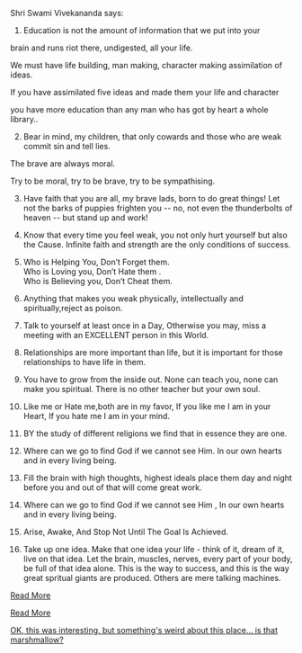 ﻿Shri Swami Vivekananda says:


1. Education is not the amount of information that we put into your 

brain and runs riot there, undigested, all your life.

We must have life building, man making, character making assimilation of ideas.

If you have assimilated five ideas and made them your life and character

you have more education than any man who has got by heart a whole library..




2. Bear in mind, my children, that only cowards and those who are weak commit sin and tell lies. 

The brave are always moral. 

Try to be moral, try to be brave, try to be sympathising. 




3. Have faith that you are all, my brave lads, born to do great things! 
Let not the barks of puppies frighten you -- no, 
not even the thunderbolts of heaven -- but stand up and work!




4. Know that every time you feel weak, you not only hurt yourself but also the Cause. 
   Infinite faith and strength are the only conditions of success.




5. Who is Helping You, Don’t Forget them.  
   Who is Loving you, Don’t Hate them .   
   Who is Believing you, Don’t Cheat them.

6. Anything that makes you weak physically, intellectually
   and spiritually,reject as poison. 

7. Talk to yourself at  least  once in a Day, Otherwise you may,
   miss a meeting with an EXCELLENT person in this World.

8. Relationships are more important than life,
   but it is important for those relationships to have life in them. 


9. You have to grow from the inside out. 
   None can teach you, none can make you spiritual. 
   There is no other teacher but your own soul.

10. Like me or Hate me,both are in my favor,
	  If you like me I am in your Heart,
	  If you hate me I am in your mind. 

11. BY the study of different religions we find that in essence they are one. 

12. Where can we go to find God if we cannot see Him.
    In our own hearts and in every living being.


13. Fill the brain with high thoughts, highest ideals place them
	day and night before you and out of that  will come great work.

14. Where can we go to find God if we cannot see Him ,
    In our own hearts and in every living being.

15. Arise, Awake, And Stop Not Until The Goal Is Achieved.

15. Take up one idea. Make that one idea your life - think of it, dream 	of it, live on that idea. Let the brain, muscles, nerves, every  		part of your body, be full of that idea alone. This is the way to 		success, and this is the way great spritual giants are produced. 		Others are mere talking machines. 



[Read More](http://www.awakeningindia.org/life/Teachings.aspx)

[Read More](http://rishikajain.com/2014/01/11/top-ten-famous-quotes-of-swami-vivekananda/)

[OK, this was interesting, but something's weird about this place... is that marshmallow?](../../marshmallow.md)
